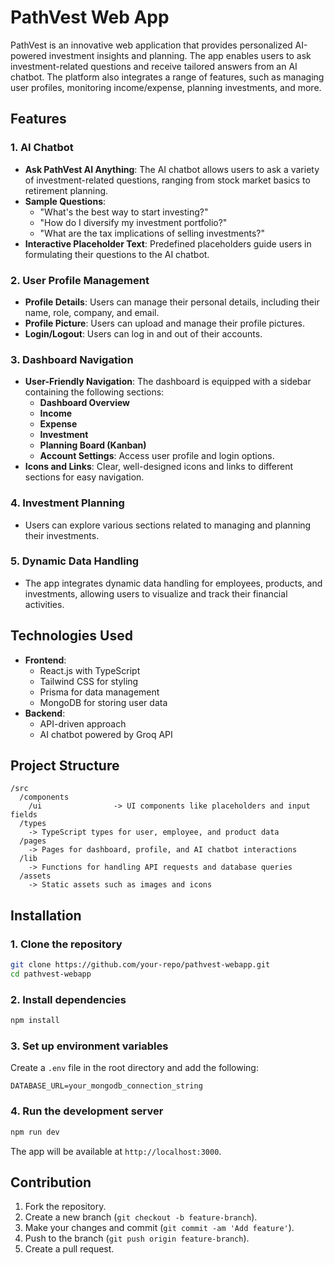 

# PathVest Web App

PathVest is an innovative web application that provides personalized AI-powered investment insights and planning. The app enables users to ask investment-related questions and receive tailored answers from an AI chatbot. The platform also integrates a range of features, such as managing user profiles, monitoring income/expense, planning investments, and more.

## Features

### 1. **AI Chatbot**
   - **Ask PathVest AI Anything**: The AI chatbot allows users to ask a variety of investment-related questions, ranging from stock market basics to retirement planning.
   - **Sample Questions**: 
     - "What's the best way to start investing?"
     - "How do I diversify my investment portfolio?"
     - "What are the tax implications of selling investments?"
   - **Interactive Placeholder Text**: Predefined placeholders guide users in formulating their questions to the AI chatbot.

### 2. **User Profile Management**
   - **Profile Details**: Users can manage their personal details, including their name, role, company, and email.
   - **Profile Picture**: Users can upload and manage their profile pictures.
   - **Login/Logout**: Users can log in and out of their accounts.

### 3. **Dashboard Navigation**
   - **User-Friendly Navigation**: The dashboard is equipped with a sidebar containing the following sections:
     - **Dashboard Overview**
     - **Income**
     - **Expense**
     - **Investment**
     - **Planning Board (Kanban)**
     - **Account Settings**: Access user profile and login options.
   - **Icons and Links**: Clear, well-designed icons and links to different sections for easy navigation.

### 4. **Investment Planning**
   - Users can explore various sections related to managing and planning their investments.

### 5. **Dynamic Data Handling**
   - The app integrates dynamic data handling for employees, products, and investments, allowing users to visualize and track their financial activities.

## Technologies Used

- **Frontend**: 
  - React.js with TypeScript
  - Tailwind CSS for styling
  - Prisma for data management
  - MongoDB for storing user data
- **Backend**: 
  - API-driven approach
  - AI chatbot powered by Groq API

## Project Structure

```
/src
  /components
    /ui                -> UI components like placeholders and input fields
  /types
    -> TypeScript types for user, employee, and product data
  /pages
    -> Pages for dashboard, profile, and AI chatbot interactions
  /lib
    -> Functions for handling API requests and database queries
  /assets
    -> Static assets such as images and icons
```

## Installation

### 1. Clone the repository

```bash
git clone https://github.com/your-repo/pathvest-webapp.git
cd pathvest-webapp
```

### 2. Install dependencies

```bash
npm install
```

### 3. Set up environment variables

Create a `.env` file in the root directory and add the following:

```
DATABASE_URL=your_mongodb_connection_string
```

### 4. Run the development server

```bash
npm run dev
```

The app will be available at `http://localhost:3000`.

## Contribution

1. Fork the repository.
2. Create a new branch (`git checkout -b feature-branch`).
3. Make your changes and commit (`git commit -am 'Add feature'`).
4. Push to the branch (`git push origin feature-branch`).
5. Create a pull request.




